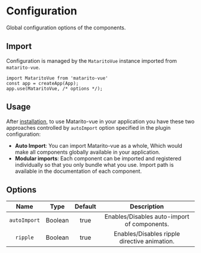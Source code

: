 # Configuration

Global configuration options of the components.

## Import

Configuration is managed by the `MataritoVue` instance imported from `matarito-vue`.

```JS
import MataritoVue from 'matarito-vue'
const app = createApp(App);
app.use(MataritoVue, /* options */);
```

## Usage

After [installation](../guide/installation), to use Matarito-vue in your application you have these two approaches controlled by `autoImport` option specified in the plugin configuration:

- **Auto Import**: You can import Matarito-vue as a whole, Which would make all components globally available in your application.
- **Modular imports**: Each component can be imported and registered individually so that you only bundle what you use. Import path is available in the documentation of each component.

## Options

<div class="full-width d-table">

|     Name     |                   Type                   |                Default                |                 Description                  |
| :----------: | :--------------------------------------: | :-----------------------------------: | :------------------------------------------: |
| `autoImport` | <span class="text--green">Boolean</span> | <span class="VPBadge tip">true</span> | Enables/Disables auto-import of components.  |
|   `ripple`   | <span class="text--green">Boolean</span> | <span class="VPBadge tip">true</span> | Enables/Disables ripple directive animation. |

</div>
